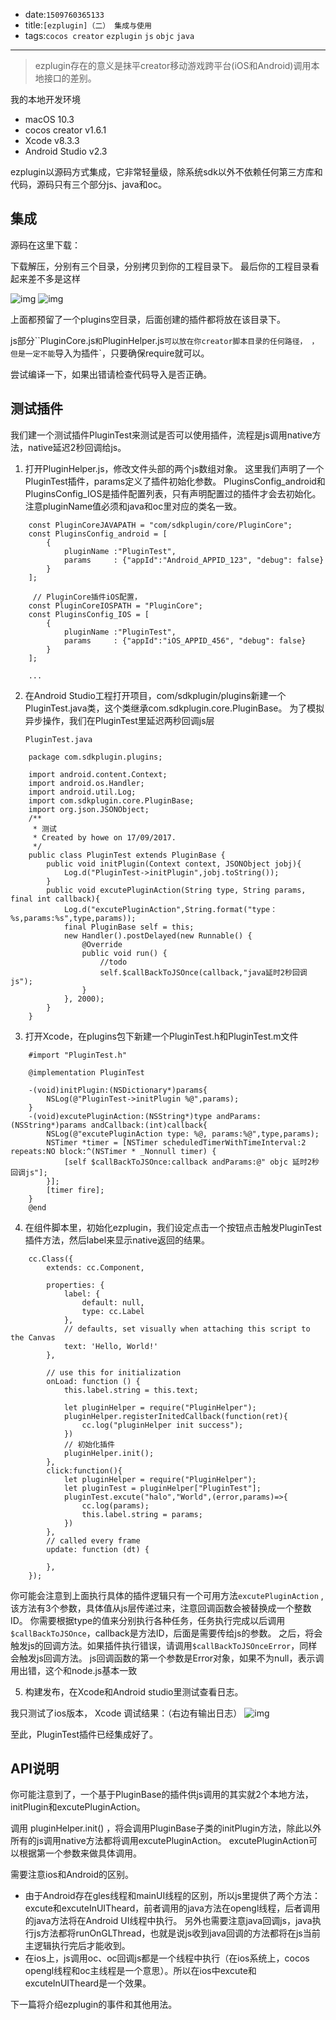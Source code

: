 * date:`1509760365133`
* title:`[ezplugin]（二） 集成与使用`
* tags:`cocos creator` `ezplugin` `js` `objc` `java`

----

> ezplugin存在的意义是抹平creator移动游戏跨平台(iOS和Android)调用本地接口的差别。

我的本地开发环境

* macOS 10.3
* cocos creator v1.6.1
* Xcode v8.3.3
* Android Studio v2.3

ezplugin以源码方式集成，它非常轻量级，除系统sdk以外不依赖任何第三方库和代码，源码只有三个部分js、java和oc。

## 集成

源码在这里下载：

下载解压，分别有三个目录，分别拷贝到你的工程目录下。
最后你的工程目录看起来差不多是这样

![img](article/res/Snip20170917_10.png)
![img](article/res/Snip20170917_9.png)

上面都预留了一个plugins空目录，后面创建的插件都将放在该目录下。

js部分``PluginCore.js`和`PluginHelper.js`可以放在你creator脚本目录的任何路径，
，但是一定不能`导入为插件`，只要确保require就可以。

尝试编译一下，如果出错请检查代码导入是否正确。

## 测试插件

我们建一个测试插件PluginTest来测试是否可以使用插件，流程是js调用native方法，native延迟2秒回调给js。


1. 打开PluginHelper.js，修改文件头部的两个js数组对象。 这里我们声明了一个PluginTest插件，params定义了插件初始化参数。
  PluginsConfig_android和PluginsConfig_IOS是插件配置列表，只有声明配置过的插件才会去初始化。注意pluginName值必须和java和oc里对应的类名一致。

```
    const PluginCoreJAVAPATH = "com/sdkplugin/core/PluginCore";
    const PluginsConfig_android = [
        {
            pluginName :"PluginTest",                                          
            params     : {"appId":"Android_APPID_123", "debug": false}
        }
    ];
    
     // PluginCore插件iOS配置，
    const PluginCoreIOSPATH = "PluginCore";
    const PluginsConfig_IOS = [
        {
            pluginName :"PluginTest",                                          
            params     : {"appId":"iOS_APPID_456", "debug": false}
        }
    ];
    
    ...

```


2. 在Android Studio工程打开项目，com/sdkplugin/plugins新建一个PluginTest.java类，这个类继承com.sdkplugin.core.PluginBase。
    为了模拟异步操作，我们在PluginTest里延迟两秒回调js层

    `PluginTest.java`
```
    package com.sdkplugin.plugins;
    
    import android.content.Context;
    import android.os.Handler;
    import android.util.Log;
    import com.sdkplugin.core.PluginBase;
    import org.json.JSONObject;
    /**
     * 测试
     * Created by howe on 17/09/2017.
     */
    public class PluginTest extends PluginBase {
        public void initPlugin(Context context, JSONObject jobj){
            Log.d("PluginTest->initPlugin",jobj.toString());
        }
        public void excutePluginAction(String type, String params, final int callback){
            Log.d("excutePluginAction",String.format("type：%s,params:%s",type,params));
            final PluginBase self = this;
            new Handler().postDelayed(new Runnable() {
                @Override
                public void run() {
                    //todo
                    self.$callBackToJSOnce(callback,"java延时2秒回调js");
                }
            }, 2000);
        }
    }
``` 

3. 打开Xcode，在plugins包下新建一个PluginTest.h和PluginTest.m文件

```
    #import "PluginTest.h"
    
    @implementation PluginTest
    
    -(void)initPlugin:(NSDictionary*)params{
        NSLog(@"PluginTest->initPlugin %@",params);
    }
    -(void)excutePluginAction:(NSString*)type andParams:(NSString*)params andCallback:(int)callback{
        NSLog(@"excutePluginAction type: %@, params:%@",type,params);
        NSTimer *timer = [NSTimer scheduledTimerWithTimeInterval:2 repeats:NO block:^(NSTimer * _Nonnull timer) {
            [self $callBackToJSOnce:callback andParams:@" objc 延时2秒回调js"];
        }];
        [timer fire];
    }
    @end
```

4. 在组件脚本里，初始化ezplugin，我们设定点击一个按钮点击触发PluginTest插件方法，然后label来显示native返回的结果。

```
    cc.Class({
        extends: cc.Component,
    
        properties: {
            label: {
                default: null,
                type: cc.Label
            },
            // defaults, set visually when attaching this script to the Canvas
            text: 'Hello, World!'
        },
    
        // use this for initialization
        onLoad: function () {
            this.label.string = this.text;
    
            let pluginHelper = require("PluginHelper");
            pluginHelper.registerInitedCallback(function(ret){
                cc.log("pluginHelper init success");
            })
            // 初始化插件
            pluginHelper.init();
        },
        click:function(){
            let pluginHelper = require("PluginHelper");
            let pluginTest = pluginHelper["PluginTest"];
            pluginTest.excute("halo","World",(error,params)=>{
                cc.log(params);
                this.label.string = params;
            })
        },
        // called every frame
        update: function (dt) {
    
        },
    });
```

你可能会注意到上面执行具体的插件逻辑只有一个可用方法`excutePluginAction` , 该方法有3个参数，具体值从js层传递过来，注意回调函数会被替换成一个整数ID。 
你需要根据type的值来分别执行各种任务，任务执行完成以后调用`$callBackToJSOnce`，callback是方法ID，后面是需要传给js的参数。
之后，将会触发js的回调方法。如果插件执行错误，请调用`$callBackToJSOnceError`，同样会触发js回调方法。
js回调函数的第一个参数是Error对象，如果不为null，表示调用出错，这个和node.js基本一致


5. 构建发布，在Xcode和Android studio里测试查看日志。

我只测试了ios版本，
Xcode 调试结果：（右边有输出日志）
![img](article/res/Snip20170919_13.png)

至此，PluginTest插件已经集成好了。


## API说明

你可能注意到了，一个基于PluginBase的插件供js调用的其实就2个本地方法，initPlugin和excutePluginAction。

调用 pluginHelper.init() ，将会调用PluginBase子类的initPlugin方法，除此以外所有的js调用native方法都将调用excutePluginAction。
excutePluginAction可以根据第一个参数来做具体调用。

需要注意ios和Android的区别。

* 由于Android存在gles线程和mainUI线程的区别，所以js里提供了两个方法：excute和excuteInUITheard，前者调用的java方法在opengl线程，后者调用的java方法将在Android UI线程中执行。
另外也需要注意java回调js，java执行js方法都将runOnGLThread，也就是说js收到java回调的方法都将在js当前主逻辑执行完后才能收到。
* 在ios上，js调用oc、oc回调js都是一个线程中执行（在ios系统上，cocos opengl线程和oc主线程是一个意思）。所以在ios中excute和excuteInUITheard是一个效果。


下一篇将介绍ezplugin的事件和其他用法。